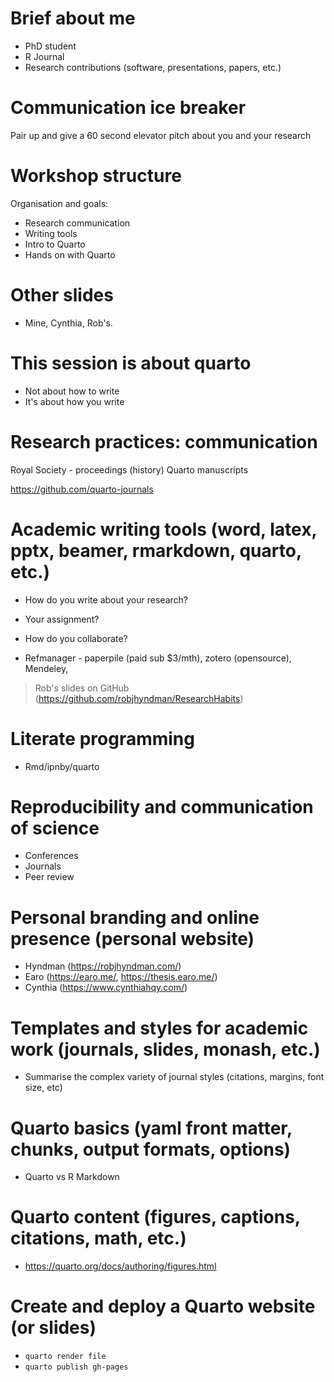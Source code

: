# Brief about me

* PhD student
* R Journal
* Research contributions (software, presentations, papers, etc.)

# Communication ice breaker

Pair up and give a 60 second elevator pitch about you and your research

# Workshop structure

Organisation and goals:

* Research communication
* Writing tools
* Intro to Quarto
* Hands on with Quarto

# Other slides

* Mine, Cynthia, Rob's.

# This session is about quarto

* Not about how to write
* It's about how you write

# Research practices: communication

Royal Society - proceedings (history)
Quarto manuscripts

https://github.com/quarto-journals

# Academic writing tools (word, latex, pptx, beamer, rmarkdown, quarto, etc.)

* How do you write about your research?
* Your assignment?
* How do you collaborate?

* Refmanager - paperpile (paid sub $3/mth), zotero (opensource), Mendeley, 
> Rob's slides on GitHub (https://github.com/robjhyndman/ResearchHabits)

# Literate programming

* Rmd/ipnby/quarto

# Reproducibility and communication of science

* Conferences
* Journals
* Peer review

# Personal branding and online presence (personal website)

* Hyndman (https://robjhyndman.com/)
* Earo (https://earo.me/, https://thesis.earo.me/)
* Cynthia (https://www.cynthiahqy.com/)

# Templates and styles for academic work (journals, slides, monash, etc.)

* Summarise the complex variety of journal styles (citations, margins, font size, etc)

# Quarto basics (yaml front matter, chunks, output formats, options)

* Quarto vs R Markdown

# Quarto content (figures, captions, citations, math, etc.)

* https://quarto.org/docs/authoring/figures.html

# Create and deploy a Quarto website (or slides)

* `quarto render file`
* `quarto publish gh-pages`
